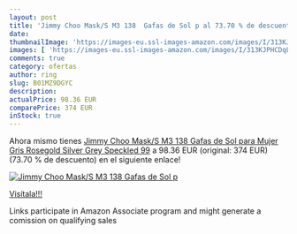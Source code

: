 ```yaml
---
layout: post
title: 'Jimmy Choo Mask/S M3 138  Gafas de Sol p al 73.70 % de descuento'
date: 
thumbnailImage: 'https://images-eu.ssl-images-amazon.com/images/I/313KJPHCDqL._SL200_.jpg'
images: [ 'https://images-eu.ssl-images-amazon.com/images/I/313KJPHCDqL._SL200_.jpg' ]
comments: true
category: ofertas
author: ring
slug: B01MZ9DGYC
description:
actualPrice: 98.36 EUR
comparePrice: 374 EUR
inStock: true
---
```


Ahora mismo tienes [Jimmy Choo Mask/S M3 138  Gafas de Sol para Mujer  Gris  Rosegold Silver Grey Speckled   99](https://www.amazon.es/dp/B01MZ9DGYC/?tag=tolees-21) a 98.36 EUR (original: 374 EUR) (73.70 %  de descuento) en el siguiente enlace!

[![Jimmy Choo Mask/S M3 138  Gafas de Sol p](https://images-eu.ssl-images-amazon.com/images/I/313KJPHCDqL._SL200_.jpg)](https://www.amazon.es/dp/B01MZ9DGYC/?tag=tolees-21)

[Visítala!!!](https://www.amazon.es/dp/B01MZ9DGYC/?tag=tolees-21)

Links participate in Amazon Associate program and might generate a comission on qualifying sales
